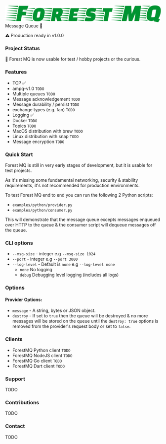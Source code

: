 ![ForestMQ](assets/fmq_logo.png?raw=true "ForestMQ")
Message Queue 🌲

⚠️ Production ready in v1.0.0

### Project Status
🎉 Forest MQ is now usable for test / hobby projects or the curious.

### Features
- TCP ✅
- ampq-v1.0 `TODO`
- Multiple queues `TODO`
- Message acknowledgement `TODO`
- Message durability / persist `TODO`
- exchange types (e.g. fan) `TODO`
- Logging ✅
- Docker `TODO`
- Topics `TODO`
- MacOS distribution with brew `TODO`
- Linux distribution with snap `TODO`
- Message encryption `TODO`

### Quick Start
Forest MQ is still in very early stages of development, but
it is usable for test projects. 

As it's missing some fundamental networking, security & stability requirements,
it's not recommended for production environments.

To test Forest MQ end to end you can run the following 2 Python scripts:

- `examples/python/provider.py`
- `examples/python/consumer.py`

This will demonstrate that the message queue excepts messages 
enqueued over HTTP to the queue & the consumer script will
dequeue messages off the queue.


### CLI options
- `--msg-size`  - integer e.g `--msg-size 1024`
- `--port`      - integer e.g `--port 3000`
- `--log-level` - Default is `none` e.g `--log-level none`
  - `none` No logging
  - `debug` Debugging level logging (includes all logs)

### Options
#### Provider Options:
- `message` - A string, bytes or JSON object.
- `destroy` - If set to `true` then the queue will be destroyed & no more messages
will be stored on the queue until the `destroy: true` options is removed from the provider's
request body or set to `false`.

### Clients
- ForestMQ Python client `TODO`
- ForestMQ NodeJS client `TODO`
- ForestMQ Go client `TODO`
- ForestMQ Dart client `TODO`

### Support
TODO

### Contributions
TODO

### Contact
TODO
